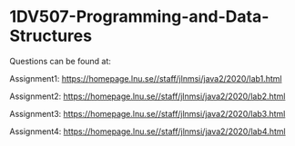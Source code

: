 # 1DV507-Programming-and-Data-Structures

Questions can be found at:

Assignment1: https://homepage.lnu.se//staff/jlnmsi/java2/2020/lab1.html

Assignment2: https://homepage.lnu.se//staff/jlnmsi/java2/2020/lab2.html

Assignment3: https://homepage.lnu.se//staff/jlnmsi/java2/2020/lab3.html

Assignment4: https://homepage.lnu.se//staff/jlnmsi/java2/2020/lab4.html

